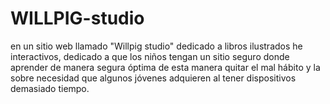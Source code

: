 # WILLPIG-studio
en un sitio web llamado "Willpig studio" dedicado a libros ilustrados he interactivos, dedicado a que los niños tengan un sitio seguro donde aprender de manera segura óptima de esta manera quitar el mal hábito y la sobre necesidad que algunos jóvenes adquieren al tener dispositivos demasiado tiempo.
